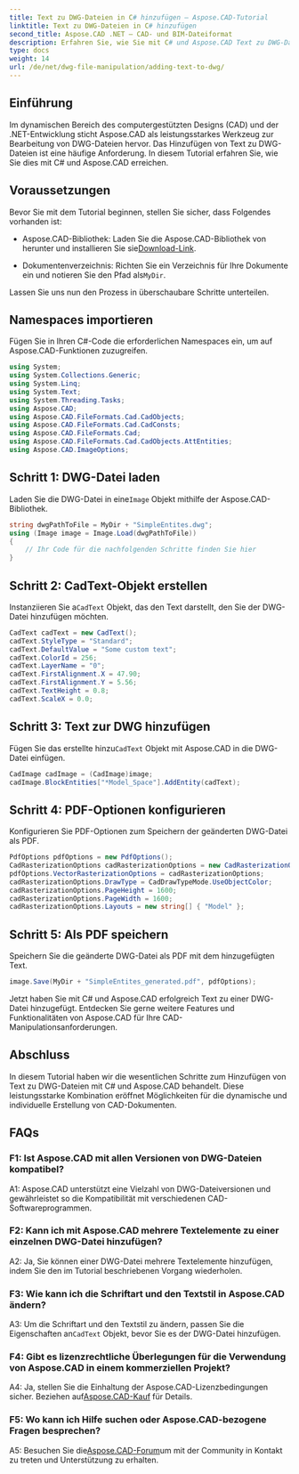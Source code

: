 ```yaml
---
title: Text zu DWG-Dateien in C# hinzufügen – Aspose.CAD-Tutorial
linktitle: Text zu DWG-Dateien in C# hinzufügen
second_title: Aspose.CAD .NET – CAD- und BIM-Dateiformat
description: Erfahren Sie, wie Sie mit C# und Aspose.CAD Text zu DWG-Dateien hinzufügen. Befolgen Sie diese Schritt-für-Schritt-Anleitung für eine nahtlose Integration. Umfassende Anleitungen finden Sie in der Aspose.CAD-Dokumentation.
type: docs
weight: 14
url: /de/net/dwg-file-manipulation/adding-text-to-dwg/
---
```

## Einführung

Im dynamischen Bereich des computergestützten Designs (CAD) und der .NET-Entwicklung sticht Aspose.CAD als leistungsstarkes Werkzeug zur Bearbeitung von DWG-Dateien hervor. Das Hinzufügen von Text zu DWG-Dateien ist eine häufige Anforderung. In diesem Tutorial erfahren Sie, wie Sie dies mit C# und Aspose.CAD erreichen.

## Voraussetzungen

Bevor Sie mit dem Tutorial beginnen, stellen Sie sicher, dass Folgendes vorhanden ist:

-  Aspose.CAD-Bibliothek: Laden Sie die Aspose.CAD-Bibliothek von herunter und installieren Sie sie[Download-Link](https://releases.aspose.com/cad/net/).

-  Dokumentenverzeichnis: Richten Sie ein Verzeichnis für Ihre Dokumente ein und notieren Sie den Pfad als`MyDir`.

Lassen Sie uns nun den Prozess in überschaubare Schritte unterteilen.

## Namespaces importieren

Fügen Sie in Ihren C#-Code die erforderlichen Namespaces ein, um auf Aspose.CAD-Funktionen zuzugreifen.

```csharp
using System;
using System.Collections.Generic;
using System.Linq;
using System.Text;
using System.Threading.Tasks;
using Aspose.CAD;
using Aspose.CAD.FileFormats.Cad.CadObjects;
using Aspose.CAD.FileFormats.Cad.CadConsts;
using Aspose.CAD.FileFormats.Cad;
using Aspose.CAD.FileFormats.Cad.CadObjects.AttEntities;
using Aspose.CAD.ImageOptions;
```

## Schritt 1: DWG-Datei laden

 Laden Sie die DWG-Datei in eine`Image` Objekt mithilfe der Aspose.CAD-Bibliothek.

```csharp
string dwgPathToFile = MyDir + "SimpleEntites.dwg";
using (Image image = Image.Load(dwgPathToFile))
{
    // Ihr Code für die nachfolgenden Schritte finden Sie hier
}
```

## Schritt 2: CadText-Objekt erstellen

 Instanziieren Sie a`CadText` Objekt, das den Text darstellt, den Sie der DWG-Datei hinzufügen möchten.

```csharp
CadText cadText = new CadText();
cadText.StyleType = "Standard";
cadText.DefaultValue = "Some custom text";
cadText.ColorId = 256;
cadText.LayerName = "0";
cadText.FirstAlignment.X = 47.90;
cadText.FirstAlignment.Y = 5.56;
cadText.TextHeight = 0.8;
cadText.ScaleX = 0.0;
```

## Schritt 3: Text zur DWG hinzufügen

 Fügen Sie das erstellte hinzu`CadText` Objekt mit Aspose.CAD in die DWG-Datei einfügen.

```csharp
CadImage cadImage = (CadImage)image;
cadImage.BlockEntities["*Model_Space"].AddEntity(cadText);
```

## Schritt 4: PDF-Optionen konfigurieren

Konfigurieren Sie PDF-Optionen zum Speichern der geänderten DWG-Datei als PDF.

```csharp
PdfOptions pdfOptions = new PdfOptions();
CadRasterizationOptions cadRasterizationOptions = new CadRasterizationOptions();
pdfOptions.VectorRasterizationOptions = cadRasterizationOptions;
cadRasterizationOptions.DrawType = CadDrawTypeMode.UseObjectColor;
cadRasterizationOptions.PageHeight = 1600;
cadRasterizationOptions.PageWidth = 1600;
cadRasterizationOptions.Layouts = new string[] { "Model" };
```

## Schritt 5: Als PDF speichern

Speichern Sie die geänderte DWG-Datei als PDF mit dem hinzugefügten Text.

```csharp
image.Save(MyDir + "SimpleEntites_generated.pdf", pdfOptions);
```

Jetzt haben Sie mit C# und Aspose.CAD erfolgreich Text zu einer DWG-Datei hinzugefügt. Entdecken Sie gerne weitere Features und Funktionalitäten von Aspose.CAD für Ihre CAD-Manipulationsanforderungen.

## Abschluss

In diesem Tutorial haben wir die wesentlichen Schritte zum Hinzufügen von Text zu DWG-Dateien mit C# und Aspose.CAD behandelt. Diese leistungsstarke Kombination eröffnet Möglichkeiten für die dynamische und individuelle Erstellung von CAD-Dokumenten.

## FAQs

### F1: Ist Aspose.CAD mit allen Versionen von DWG-Dateien kompatibel?

A1: Aspose.CAD unterstützt eine Vielzahl von DWG-Dateiversionen und gewährleistet so die Kompatibilität mit verschiedenen CAD-Softwareprogrammen.

### F2: Kann ich mit Aspose.CAD mehrere Textelemente zu einer einzelnen DWG-Datei hinzufügen?

A2: Ja, Sie können einer DWG-Datei mehrere Textelemente hinzufügen, indem Sie den im Tutorial beschriebenen Vorgang wiederholen.

### F3: Wie kann ich die Schriftart und den Textstil in Aspose.CAD ändern?

 A3: Um die Schriftart und den Textstil zu ändern, passen Sie die Eigenschaften an`CadText` Objekt, bevor Sie es der DWG-Datei hinzufügen.

### F4: Gibt es lizenzrechtliche Überlegungen für die Verwendung von Aspose.CAD in einem kommerziellen Projekt?

 A4: Ja, stellen Sie die Einhaltung der Aspose.CAD-Lizenzbedingungen sicher. Beziehen auf[Aspose.CAD-Kauf](https://purchase.aspose.com/buy) für Details.

### F5: Wo kann ich Hilfe suchen oder Aspose.CAD-bezogene Fragen besprechen?

 A5: Besuchen Sie die[Aspose.CAD-Forum](https://forum.aspose.com/c/cad/19)um mit der Community in Kontakt zu treten und Unterstützung zu erhalten.